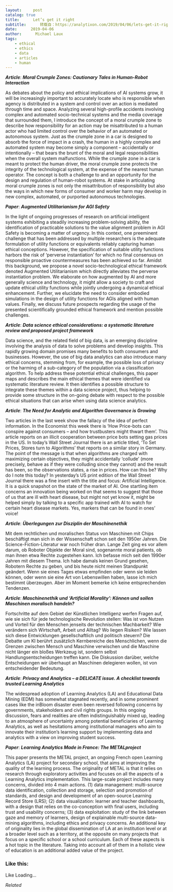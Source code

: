 ```yaml
---
layout:     post
catalog: true
title:      Let’s get it right
subtitle:      转载自：https://analytixon.com/2019/04/06/lets-get-it-right-26/
date:      2019-04-06
author:      Michael Laux
tags:
    - ethical
    - ethics
    - data
    - articles
    - human
---
```


***Article***: ***Moral Crumple Zones: Cautionary Tales in Human-Robot Interaction***

As debates about the policy and ethical implications of AI systems grow, it will be increasingly important to accurately locate who is responsible when agency is distributed in a system and control over an action is mediated through time and space. Analyzing several high-profile accidents involving complex and automated socio-technical systems and the media coverage that surrounded them, I introduce the concept of a moral crumple zone to describe how responsibility for an action may be misattributed to a human actor who had limited control over the behavior of an automated or autonomous system. Just as the crumple zone in a car is designed to absorb the force of impact in a crash, the human in a highly complex and automated system may become simply a component – accidentally or intentionally – that bears the brunt of the moral and legal responsibilities when the overall system malfunctions. While the crumple zone in a car is meant to protect the human driver, the moral crumple zone protects the integrity of the technological system, at the expense of the nearest human operator. The concept is both a challenge to and an opportunity for the design and regulation of human-robot systems. At stake in articulating moral crumple zones is not only the misattribution of responsibility but also the ways in which new forms of consumer and worker harm may develop in new complex, automated, or purported autonomous technologies.

***Paper***: ***Augmented Utilitarianism for AGI Safety***

In the light of ongoing progresses of research on artificial intelligent systems exhibiting a steadily increasing problem-solving ability, the identification of practicable solutions to the value alignment problem in AGI Safety is becoming a matter of urgency. In this context, one preeminent challenge that has been addressed by multiple researchers is the adequate formulation of utility functions or equivalents reliably capturing human ethical conceptions. However, the specification of suitable utility functions harbors the risk of ‘perverse instantiation’ for which no final consensus on responsible proactive countermeasures has been achieved so far. Amidst this background, we propose a novel socio-technological ethical framework denoted Augmented Utilitarianism which directly alleviates the perverse instantiation problem. We elaborate on how augmented by AI and more generally science and technology, it might allow a society to craft and update ethical utility functions while jointly undergoing a dynamical ethical enhancement. Further, we elucidate the need to consider embodied simulations in the design of utility functions for AGIs aligned with human values. Finally, we discuss future prospects regarding the usage of the presented scientifically grounded ethical framework and mention possible challenges.

***Article***: ***Data science ethical considerations: a systematic literature review and proposed project framework***

Data science, and the related field of big data, is an emerging discipline involving the analysis of data to solve problems and develop insights. This rapidly growing domain promises many benefits to both consumers and businesses. However, the use of big data analytics can also introduce many ethical concerns, stemming from, for example, the possible loss of privacy or the harming of a sub-category of the population via a classification algorithm. To help address these potential ethical challenges, this paper maps and describes the main ethical themes that were identified via systematic literature review. It then identifies a possible structure to integrate these themes within a data science project, thus helping to provide some structure in the on-going debate with respect to the possible ethical situations that can arise when using data science analytics.

***Article***: ***The Need for Analytic and Algorithm Governance is Growing***

Two articles in the last week show the fallacy of the idea of perfect information. In the Economist this week there is ‘How Price-bots can conspire against consumers – and how trustbusters might thwart them’. This article reports on an illicit cooperation between price bots setting gas prices in the US. In today’s Wall Street Journal there is an article titled, ‘To Set Prices, Stores turn to Algorithms’ that reports on a similar story in Germany. The point of the message is that when algorithms are charged with maximizing certain objectives, they might accidentally ‘collude’ (more precisely, behave as if they were colluding since they cannot) and the result has been, so the observations states, a rise in prices. How can this be? Why do I note this today? In yesterday’s US print edition of the Wall Street Journal there was a fine insert with the title and focus: Artificial Intelligence. It is a quick snapshot on the state of the market of AI. One startling item concerns an innovation being worked on that seems to suggest that those of us that are ill with heart disease, but might not yet know it, might be helped simply by talking to a specific app trained with AI to watch for certain heart disease markets. Yes, markers that can be found in ones’ voice!

***Article***: ***Überlegungen zur Disziplin der Maschinenethik***

Mit dem rechtlichen und moralischen Status von Maschinen mit Chips beschäftigt man sich in der Wissenschaft schon seit den 1950er Jahren. Die Science-Fiction-Literatur war noch früher dran. Lange Zeit ging es vor allem darum, ob Roboter Objekte der Moral sind, sogenannte moral patients, ob man ihnen etwa Rechte zugestehen kann. Ich befasse mich seit den 1990er Jahren mit diesem Thema. Ich habe damals keinen Grund gesehen, Robotern Rechte zu geben, und bis heute nicht meinen Standpunkt geändert. Wenn sie eines Tages etwas empfinden oder wenn sie leiden können, oder wenn sie eine Art von Lebenswillen haben, lasse ich mich bestimmt überzeugen. Aber im Moment bemerke ich keine entsprechenden Tendenzen.

***Article***: ***Maschinenethik und ‘Artificial Morality’: Können und sollen Maschinen moralisch handeln?***

Fortschritte auf dem Gebiet der Künstlichen Intelligenz werfen Fragen auf, wie sie sich für jede technologische Revolution stellen: Was ist von Nutzen und Vorteil für den Menschen jenseits der technischen Machbarkeit? Wie verändern sich Wirtschaft, Arbeit und Alltag? Wo liegen Risiken? Wie lassen sich diese Entwicklungen gesellschaftlich und politisch steuern? Die Debatte um KI berührt zusätzlich Kernbereiche des Menschlichen, wenn die Grenzen zwischen Mensch und Maschine verwischen und die Maschine nicht länger ein bloßes Werkzeug ist, sondern selbst Handlungsentscheidungen treffen kann. Die Diskussion darüber, welche Entscheidungen wir überhaupt an Maschinen delegieren wollen, ist von entscheidender Bedeutung.

***Article***: ***Privacy and Analytics – a DELICATE issue. A checklist towards trusted Learning Analytics***

The widespread adoption of Learning Analytics (LA) and Educational Data Mining (EDM) has somewhat stagnated recently, and in some prominent cases like the inBloom disaster even been reversed following concerns by governments, stakeholders and civil rights groups. In this ongoing discussion, fears and realities are often indistinguishably mixed up, leading to an atmosphere of uncertainty among potential beneficiaries of Learning Analytics, as well as hesitations among institutional managers who aim to innovate their institution’s learning support by implementing data and analytics with a view on improving student success.

***Paper***: ***Learning Analytics Made in France: The METALproject***

This paper presents the METAL project, an ongoing French open Learning Analytics (LA) project for secondary school, that aims at improving the quality of the learning process. The originality of METAL is that it relies on research through exploratory activities and focuses on all the aspects of a Learning Analytics implementation. This large-scale project includes many concerns, divided into 4 main actions. (1) data management: multi-source data identification, collection and storage, selection and promotion of standards, and design and development of an open-source Learning Record Store (LRS); (2) data visualization: learner and teacher dashboards, with a design that relies on the co-conception with final users, including trust and usability concerns; (3) data exploitation: study of the link between gaze and memory of learners, design of explainable multi-source data-mining algorithms, including ethics and privacy concerns. An additional key of originality lies in the global dissemination of LA at an institution level or at a broader level such as a territory, at the opposite on many projects that focus on a specific school or a school curriculum. Each of these aspects is a hot topic in the literature. Taking into account all of them in a holistic view of education is an additional added value of the project.





### Like this:

Like Loading...


*Related*

